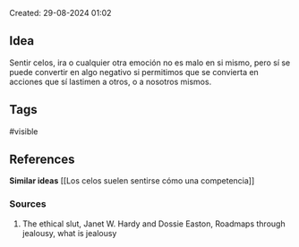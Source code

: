 Created: 29-08-2024 01:02

## <span class="pink"> **Idea** </span>
Sentir celos, ira o cualquier otra emoción no es malo en si mismo, pero sí se puede convertir en algo negativo si permitimos que se convierta en acciones que sí lastimen a otros, o a nosotros mismos.


## <span class="orange"> **Tags**</span>
<span class="tag"> #visible</span> 

## <span class="green"> **References**</span>
<span class="blue"> **Similar ideas** </span>
[[Los celos suelen sentirse cómo una competencia]]

### <span class="purple"> **Sources**</span>
1. The ethical slut, Janet W. Hardy and Dossie Easton, Roadmaps  through jealousy, what is jealousy